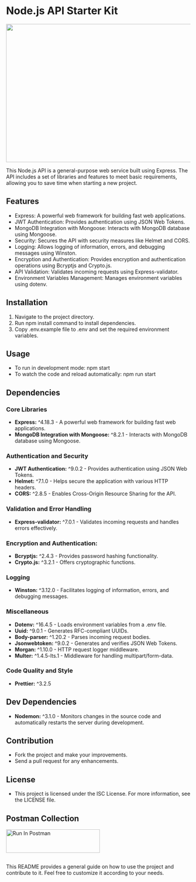 # Node.js API Starter Kit

<img src="https://github.com/mustafaalpyanikoglu/NodeJS-API/assets/79158705/18211251-da8f-4383-b439-794669490cff" width="680" height="377" alt="">

This Node.js API is a general-purpose web service built using Express. The API includes a set of libraries and features to meet basic requirements, allowing you to save time when starting a new project.

## Features

- Express: A powerful web framework for building fast web applications.
- JWT Authentication: Provides authentication using JSON Web Tokens.
- MongoDB Integration with Mongoose: Interacts with MongoDB database using Mongoose.
- Security: Secures the API with security measures like Helmet and CORS.
- Logging: Allows logging of information, errors, and debugging messages using Winston.
- Encryption and Authentication: Provides encryption and authentication operations using Bcryptjs and Crypto.js.
- API Validation: Validates incoming requests using Express-validator.
- Environment Variables Management: Manages environment variables using dotenv.

## Installation

1. Navigate to the project directory.
2. Run npm install command to install dependencies.
3. Copy .env.example file to .env and set the required environment variables.

## Usage

- To run in development mode: npm start
- To watch the code and reload automatically: npm run start

## Dependencies

### Core Libraries

- **Express:** ^4.18.3 - A powerful web framework for building fast web applications.
- **MongoDB Integration with Mongoose:** ^8.2.1 - Interacts with MongoDB database using Mongoose.

### Authentication and Security

- **JWT Authentication:** ^9.0.2 - Provides authentication using JSON Web Tokens.
- **Helmet:** ^7.1.0 - Helps secure the application with various HTTP headers.
- **CORS:** ^2.8.5 - Enables Cross-Origin Resource Sharing for the API.

### Validation and Error Handling

- **Express-validator:** ^7.0.1 - Validates incoming requests and handles errors effectively.

### Encryption and Authentication:

- **Bcryptjs:** ^2.4.3 - Provides password hashing functionality.
- **Crypto.js:** ^3.2.1 - Offers cryptographic functions.

### Logging

- **Winston:** ^3.12.0 - Facilitates logging of information, errors, and debugging messages.

### Miscellaneous

- **Dotenv:** ^16.4.5 - Loads environment variables from a .env file.
- **Uuid:** ^9.0.1 - Generates RFC-compliant UUIDs.
- **Body-parser:** ^1.20.2 - Parses incoming request bodies.
- **Jsonwebtoken:** ^9.0.2 - Generates and verifies JSON Web Tokens.
- **Morgan:** ^1.10.0 - HTTP request logger middleware.
- **Multer:** ^1.4.5-lts.1 - Middleware for handling multipart/form-data.

### Code Quality and Style

- **Prettier:** ^3.2.5

## Dev Dependencies

- **Nodemon:** ^3.1.0 - Monitors changes in the source code and automatically restarts the server during development.

## Contribution

- Fork the project and make your improvements.
- Send a pull request for any enhancements.

## License

- This project is licensed under the ISC License. For more information, see the LICENSE file.

## Postman Collection

[<img src="https://run.pstmn.io/button.svg" alt="Run In Postman" style="width: 256px; height: 64px;">](https://app.getpostman.com/run-collection/20862553-6fa4725c-2fd3-4aa4-893f-6cb07d62cedf?action=collection%2Ffork&source=rip_markdown&collection-url=entityId%3D20862553-6fa4725c-2fd3-4aa4-893f-6cb07d62cedf%26entityType%3Dcollection%26workspaceId%3D5034bb44-b60c-4804-8826-4d156826be0c)

##

This README provides a general guide on how to use the project and contribute to it. Feel free to customize it according to your needs.
